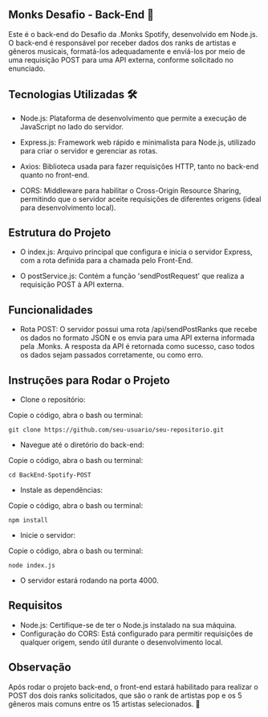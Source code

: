 ## Monks Desafio - Back-End 🚀

Este é o back-end do Desafio da .Monks Spotify, desenvolvido em Node.js. O back-end é responsável por receber dados dos ranks de artistas e gêneros musicais, formatá-los adequadamente e enviá-los por meio de uma requisição POST para uma API externa, conforme solicitado no enunciado.

## Tecnologias Utilizadas 🛠️
- Node.js: Plataforma de desenvolvimento que permite a execução de JavaScript no lado do servidor.

- Express.js: Framework web rápido e minimalista para Node.js, utilizado para criar o servidor e gerenciar as rotas.

- Axios: Biblioteca usada para fazer requisições HTTP, tanto no back-end quanto no front-end.

- CORS: Middleware para habilitar o Cross-Origin Resource Sharing, permitindo que o servidor aceite requisições de diferentes origens (ideal para desenvolvimento local).

## Estrutura do Projeto

- O index.js: Arquivo principal que configura e inicia o servidor Express, com a rota definida para a chamada pelo Front-End.

- O postService.js: Contém a função 'sendPostRequest' que realiza a requisição POST à API externa.

## Funcionalidades
- Rota POST: O servidor possui uma rota /api/sendPostRanks que recebe os dados no formato JSON e os envia para uma API externa informada pela .Monks. A resposta da API é retornada como sucesso, caso todos os dados sejam passados corretamente, ou como erro.

## Instruções para Rodar o Projeto

- Clone o repositório:

Copie o código, abra o bash ou terminal:<br>
```
git clone https://github.com/seu-usuario/seu-repositorio.git
```

- Navegue até o diretório do back-end:

Copie o código, abra o bash ou terminal:<br>
```
cd BackEnd-Spotify-POST
```

- Instale as dependências:

Copie o código, abra o bash ou terminal:<br>
```
npm install
```

- Inicie o servidor:

Copie o código, abra o bash ou terminal:<br>
```
node index.js
```

- O servidor estará rodando na porta 4000.

## Requisitos
- Node.js: Certifique-se de ter o Node.js instalado na sua máquina.
- Configuração do CORS: Está configurado para permitir requisições de qualquer origem, sendo útil durante o desenvolvimento local.

## Observação
Após rodar o projeto back-end, o front-end estará habilitado para realizar o POST dos dois ranks solicitados, que são o rank de artistas pop e os 5 gêneros mais comuns entre os 15 artistas selecionados. 🚀

